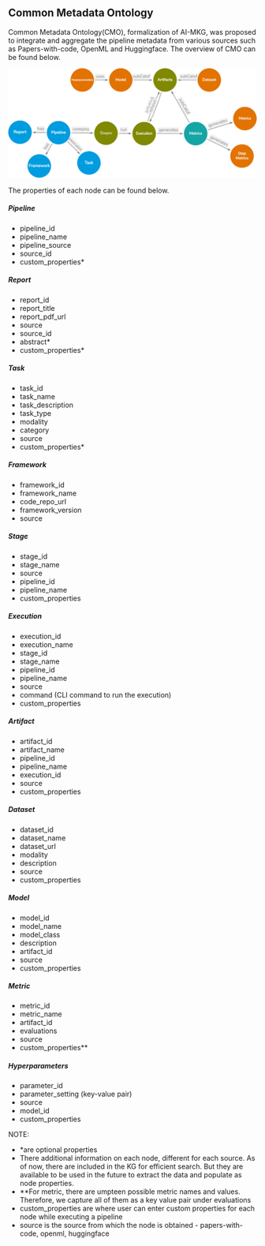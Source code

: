 ## Common Metadata Ontology
Common Metadata Ontology(CMO), formalization of AI-MKG, was proposed to integrate and aggregate the pipeline metadata from various sources such as Papers-with-code, OpenML and Huggingface. The overview of CMO can be found below.

![Common Metadata Ontology](common-metadata-ontology_v2.png)


The properties of each node can be found below.

##### Pipeline
* pipeline_id
* pipeline_name
* pipeline_source
* source_id
* custom_properties*

##### Report
* report_id
* report_title
* report_pdf_url
* source
* source_id
* abstract*
* custom_properties*

##### Task
* task_id
* task_name
* task_description
* task_type
* modality
* category
* source
* custom_properties*

##### Framework
* framework_id
* framework_name
* code_repo_url
* framework_version
* source

##### Stage
* stage_id
* stage_name
* source
* pipeline_id
* pipeline_name
* custom_properties

##### Execution
* execution_id
* execution_name
* stage_id
* stage_name
* pipeline_id
* pipeline_name
* source
* command (CLI command to run the execution)
* custom_properties

##### Artifact
* artifact_id
* artifact_name
* pipeline_id
* pipeline_name
* execution_id
* source
* custom_properties

##### Dataset
* dataset_id
* dataset_name
* dataset_url
* modality
* description
* source
* custom_properties

##### Model
* model_id
* model_name
* model_class
* description
* artifact_id
* source
* custom_properties

##### Metric
* metric_id
* metric_name
* artifact_id
* evaluations
* source
* custom_properties**

##### Hyperparameters
* parameter_id
* parameter_setting (key-value pair)
* source
* model_id
* custom_properties


NOTE: 
* *are optional properties
* There additional information on each node, different for each source. As of now, there are included in the KG for efficient search. But they are available to be used in the future to extract the data and populate as node properties.
* **For metric, there are umpteen possible metric names and values. Therefore, we capture all of them as a key value pair under evaluations
* custom_properties are where user can enter custom properties for each node while executing a pipeline
* source is the source from which the node is obtained - papers-with-code, openml, huggingface
